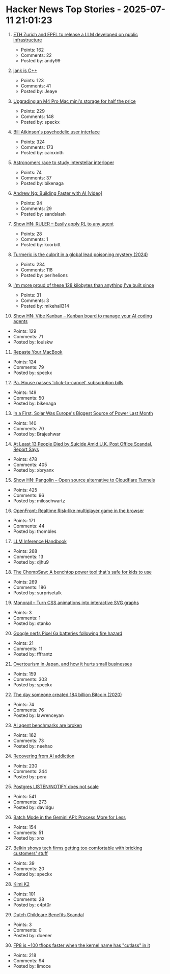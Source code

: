# Hacker News Top Stories - 2025-07-11 21:01:23

1. [ETH Zurich and EPFL to release a LLM developed on public infrastructure](https://ethz.ch/en/news-and-events/eth-news/news/2025/07/a-language-model-built-for-the-public-good.html)
   - Points: 162
   - Comments: 22
   - Posted by: andy99

2. [jank is C++](https://jank-lang.org/blog/2025-07-11-jank-is-cpp/)
   - Points: 123
   - Comments: 41
   - Posted by: Jeaye

3. [Upgrading an M4 Pro Mac mini's storage for half the price](https://www.jeffgeerling.com/blog/2025/upgrading-m4-pro-mac-minis-storage-half-price)
   - Points: 229
   - Comments: 148
   - Posted by: speckx

4. [Bill Atkinson's psychedelic user interface](https://patternproject.substack.com/p/from-the-mac-to-the-mystical-bill)
   - Points: 324
   - Comments: 173
   - Posted by: cainxinth

5. [Astronomers race to study interstellar interloper](https://www.science.org/content/article/astronomers-race-study-interstellar-interloper)
   - Points: 74
   - Comments: 37
   - Posted by: bikenaga

6. [Andrew Ng: Building Faster with AI [video]](https://www.youtube.com/watch?v=RNJCfif1dPY)
   - Points: 94
   - Comments: 29
   - Posted by: sandslash

7. [Show HN: RULER – Easily apply RL to any agent](https://openpipe.ai/blog/ruler)
   - Points: 28
   - Comments: 1
   - Posted by: kcorbitt

8. [Turmeric is the culprit in a global lead poisoning mystery (2024)](https://www.npr.org/sections/goats-and-soda/2024/09/23/nx-s1-5011028/detectives-mystery-lead-poisoning-new-york-bangladesh)
   - Points: 234
   - Comments: 118
   - Posted by: perihelions

9. [I'm more proud of these 128 kilobytes than anything I've built since](https://medium.com/@mikehall314/im-more-proud-of-these-128-kilobytes-than-anything-i-ve-built-since-53706cfbdc18)
   - Points: 31
   - Comments: 3
   - Posted by: mikehall314

10. [Show HN: Vibe Kanban – Kanban board to manage your AI coding agents](https://github.com/BloopAI/vibe-kanban)
   - Points: 129
   - Comments: 71
   - Posted by: louiskw

11. [Repaste Your MacBook](https://christianselig.com/2025/07/repaste-macbook/)
   - Points: 124
   - Comments: 79
   - Posted by: speckx

12. [Pa. House passes 'click-to-cancel' subscription bills](https://www.pennlive.com/news/2025/07/pa-house-passes-click-to-cancel-subscription-bills-as-court-throws-out-federal-rule.html)
   - Points: 149
   - Comments: 50
   - Posted by: bikenaga

13. [In a First, Solar Was Europe's Biggest Source of Power Last Month](https://e360.yale.edu/digest/solar-biggest-power-source-europe-june-2025)
   - Points: 140
   - Comments: 70
   - Posted by: Brajeshwar

14. [At Least 13 People Died by Suicide Amid U.K. Post Office Scandal, Report Says](https://www.nytimes.com/2025/07/10/world/europe/uk-post-office-scandal-report.html)
   - Points: 478
   - Comments: 405
   - Posted by: xbryanx

15. [Show HN: Pangolin – Open source alternative to Cloudflare Tunnels](https://github.com/fosrl/pangolin)
   - Points: 425
   - Comments: 96
   - Posted by: miloschwartz

16. [OpenFront: Realtime Risk-like multiplayer game in the browser](https://openfront.io/)
   - Points: 171
   - Comments: 44
   - Posted by: thombles

17. [LLM Inference Handbook](https://bentoml.com/llm/)
   - Points: 268
   - Comments: 13
   - Posted by: djhu9

18. [The ChompSaw: A benchtop power tool that's safe for kids to use](https://www.core77.com/posts/137602/The-ChompSaw-A-Benchtop-Power-Tool-Thats-Safe-for-Kids-to-Use)
   - Points: 269
   - Comments: 186
   - Posted by: surprisetalk

19. [Monorail – Turn CSS animations into interactive SVG graphs](https://muffinman.io/monorail/)
   - Points: 3
   - Comments: 1
   - Posted by: stanko

20. [Google nerfs Pixel 6a batteries following fire hazard](https://arstechnica.com/gadgets/2025/07/a-mess-of-its-own-making-google-nerfs-second-pixel-phone-battery-this-year/)
   - Points: 21
   - Comments: 11
   - Posted by: fffrantz

21. [Overtourism in Japan, and how it hurts small businesses](https://craigmod.com/ridgeline/210/)
   - Points: 159
   - Comments: 303
   - Posted by: speckx

22. [The day someone created 184 billion Bitcoin (2020)](https://decrypt.co/39750/184-billion-bitcoin-anonymous-creator)
   - Points: 74
   - Comments: 76
   - Posted by: lawrenceyan

23. [AI agent benchmarks are broken](https://ddkang.substack.com/p/ai-agent-benchmarks-are-broken)
   - Points: 162
   - Comments: 73
   - Posted by: neehao

24. [Recovering from AI addiction](https://internetaddictsanonymous.org/internet-and-technology-addiction/signs-of-an-addiction-to-ai/)
   - Points: 230
   - Comments: 244
   - Posted by: pera

25. [Postgres LISTEN/NOTIFY does not scale](https://www.recall.ai/blog/postgres-listen-notify-does-not-scale)
   - Points: 541
   - Comments: 273
   - Posted by: davidgu

26. [Batch Mode in the Gemini API: Process More for Less](https://developers.googleblog.com/en/scale-your-ai-workloads-batch-mode-gemini-api/)
   - Points: 154
   - Comments: 51
   - Posted by: xnx

27. [Belkin shows tech firms getting too comfortable with bricking customers' stuff](https://arstechnica.com/gadgets/2025/07/belkin-shows-tech-firms-getting-too-comfortable-with-bricking-customers-stuff/)
   - Points: 39
   - Comments: 20
   - Posted by: speckx

28. [Kimi K2](https://twitter.com/Kimi_Moonshot/status/1943687594560332025)
   - Points: 101
   - Comments: 28
   - Posted by: c4pt0r

29. [Dutch Childcare Benefits Scandal](https://en.wikipedia.org/wiki/Dutch_childcare_benefits_scandal)
   - Points: 3
   - Comments: 0
   - Posted by: doener

30. [FP8 is ~100 tflops faster when the kernel name has "cutlass" in it](https://twitter.com/cis_female/status/1943069934332055912)
   - Points: 218
   - Comments: 94
   - Posted by: limoce

